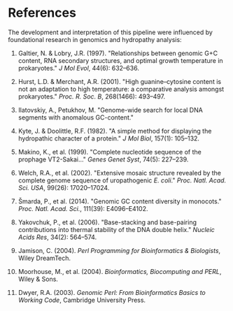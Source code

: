 # References

The development and interpretation of this pipeline were influenced by foundational research in genomics and hydropathy analysis:

1. Galtier, N. & Lobry, J.R. (1997). "Relationships between genomic G+C content, RNA secondary structures, and optimal growth temperature in prokaryotes." *J Mol Evol*, 44(6): 632–636.

2. Hurst, L.D. & Merchant, A.R. (2001). "High guanine–cytosine content is not an adaptation to high temperature: a comparative analysis amongst prokaryotes." *Proc. R. Soc. B*, 268(1466): 493–497.

3. Ilatovskiy, A., Petukhov, M. "Genome-wide search for local DNA segments with anomalous GC-content."

4. Kyte, J. & Doolittle, R.F. (1982). "A simple method for displaying the hydropathic character of a protein." *J Mol Biol*, 157(1): 105–132.

5. Makino, K., et al. (1999). "Complete nucleotide sequence of the prophage VT2-Sakai..." *Genes Genet Syst*, 74(5): 227–239.

6. Welch, R.A., et al. (2002). "Extensive mosaic structure revealed by the complete genome sequence of uropathogenic *E. coli*." *Proc. Natl. Acad. Sci. USA*, 99(26): 17020–17024.

7. Šmarda, P., et al. (2014). "Genomic GC content diversity in monocots." *Proc. Natl. Acad. Sci.*, 111(39): E4096–E4102.

8. Yakovchuk, P., et al. (2006). "Base-stacking and base-pairing contributions into thermal stability of the DNA double helix." *Nucleic Acids Res*, 34(2): 564–574.

9. Jamison, C. (2004). *Perl Programming for Bioinformatics & Biologists*, Wiley DreamTech.

10. Moorhouse, M., et al. (2004). *Bioinformatics, Biocomputing and PERL*, Wiley & Sons.

11. Dwyer, R.A. (2003). *Genomic Perl: From Bioinformatics Basics to Working Code*, Cambridge University Press.
